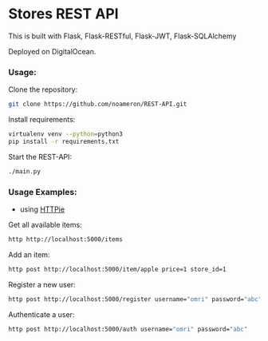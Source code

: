 # Stores REST API

This is built with Flask, Flask-RESTful, Flask-JWT, Flask-SQLAlchemy

Deployed on DigitalOcean.

### Usage:

Clone the repository:
```sh
git clone https://github.com/noameron/REST-API.git 
```
Install requirements:
```sh
virtualenv venv --python=python3
pip install -r requirements.txt
```

Start the REST-API:
```sh
./main.py
```

### Usage Examples:
- using [HTTPie]

Get all available items:
```sh
http http://localhost:5000/items
```

Add an item:
```sh
http post http://localhost:5000/item/apple price=1 store_id=1
```

Register a new user:
```sh
http post http://localhost:5000/register username="omri" password="abc"
```

Authenticate a user:
```sh
http post http://localhost:5000/auth username="omri" password="abc"
```


[HTTPie]: <https://httpie.io>
